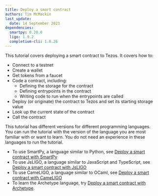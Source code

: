 ```yaml
---
title: Deploy a smart contract
authors: Tim McMackin
last_update:
  date: 14 September 2023
dependencies:
  smartpy: 0.20.0
  ligo: 1.9.2
  completium-cli: 1.0.26
---
```


This tutorial covers deploying a smart contract to Tezos.
It covers how to:

- Connect to a testnet
- Create a wallet
- Get tokens from a faucet
- Code a contract, including:
  - Defining the storage for the contract
  - Defining entrypoints in the contract
  - Writing code to run when the entrypoints are called
- Deploy (or originate) the contract to Tezos and set its starting storage value
- Look up the current state of the contract
- Call the contract

This tutorial has different versions for different programming languages.
You can run the tutorial with the version of the language you are most familiar with or want to learn.
You do not need an experience in these languages to run the tutorial.

- To use SmartPy, a language similar to Python, see [Deploy a smart contract with SmartPy](/tutorials/smart-contract/smartpy)
- To use JsLIGO, a language similar to JavaScript and TypeScript, see [Deploy a smart contract with JsLIGO](/tutorials/smart-contract/jsligo)
- To use CameLIGO, a language similar to OCaml, see [Deploy a smart contract with CameLIGO](/tutorials/smart-contract/cameligo)
- To learn the Archetype language, try [Deploy a smart contract with Archetype](/tutorials/smart-contract/archetype).
